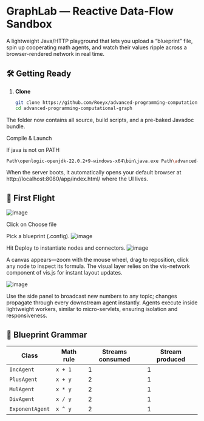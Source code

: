 # GraphLab ― Reactive Data-Flow Sandbox

A lightweight Java/HTTP playground that lets you upload a “blueprint” file, spin up cooperating math agents, and watch their values ripple across a browser-rendered network in real time.

## 🛠 Getting Ready

1. **Clone**
   ```bash
   git clone https://github.com/Roeyx/advanced-programming-computational-graph.git
   cd advanced-programming-computational-graph

The folder now contains all source, build scripts, and a pre-baked Javadoc bundle.

Compile & Launch

If java is not on PATH
```bash
Path\openlogic-openjdk-22.0.2+9-windows-x64\bin\java.exe Path\advanced-programming-computational-graph\src\project_biu\Main.java
```

When the server boots, it automatically opens your default browser at http://localhost:8080/app/index.html/ where the UI lives.

## 🚀 First Flight

![image](https://github.com/user-attachments/assets/ab8cf41c-ac34-4cb5-b138-0220529ee2d2)

Click on Choose file


Pick a blueprint (.config).
![image](https://github.com/user-attachments/assets/0a4d862a-9cde-41e1-9fb0-2b068b1400ed)

Hit Deploy to instantiate nodes and connectors.
![image](https://github.com/user-attachments/assets/235ff643-a0ee-4228-9360-70999cc2f755)

A canvas appears—zoom with the mouse wheel, drag to reposition, click any node to inspect its formula. The visual layer relies on the vis-network component of vis.js for instant layout updates.

![image](https://github.com/user-attachments/assets/fea13a46-32ae-4cc1-93fa-8969191480f5)


Use the side panel to broadcast new numbers to any topic; changes propagate through every downstream agent instantly. Agents execute inside lightweight workers, similar to micro-servlets, ensuring isolation and responsiveness.
## 📂 Blueprint Grammar
| Class           | Math rule | Streams consumed | Stream produced |
| --------------- | --------- | ---------------- | --------------- |
| `IncAgent`      | `x + 1`   | 1                | 1               |
| `PlusAgent`     | `x + y`   | 2                | 1               |
| `MulAgent`      | `x * y`   | 2                | 1               |
| `DivAgent`      | `x / y`   | 2                | 1               |
| `ExponentAgent` | `x ^ y`   | 2                | 1               |




